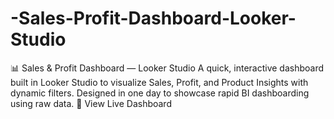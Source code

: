 # -Sales-Profit-Dashboard-Looker-Studio
📊 Sales &amp; Profit Dashboard — Looker Studio A quick, interactive dashboard built in Looker Studio to visualize Sales, Profit, and Product Insights with dynamic filters. Designed in one day to showcase rapid BI dashboarding using raw data.  🔗 View Live Dashboard
